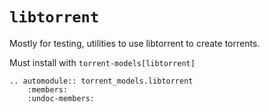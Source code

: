 # `libtorrent`

Mostly for testing, utilities to use libtorrent to create torrents.

Must install with `torrent-models[libtorrent]`

```{eval-rst}
.. automodule:: torrent_models.libtorrent
    :members:
    :undoc-members:
``` 